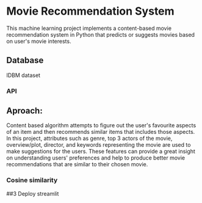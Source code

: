 # Movie Recommendation System
This machine learning project implements a content-based movie recommendation system in Python that predicts or suggests movies based on user's movie interests. 

## Database
IDBM dataset

### API

## Aproach:
Content based algorithm attempts to figure out the user's favourite aspects of an item and then recommends similar items that includes those aspects. In this project, attributes such as genre, top 3 actors of the movie, overview/plot, director, and keywords representing the movie are used to make suggestions for the users. These features can provide a great insight on understanding users' preferences and help to produce better movie recommendations that are similar to their chosen movie. 

### Cosine similarity

##3 Deploy
streamlit
